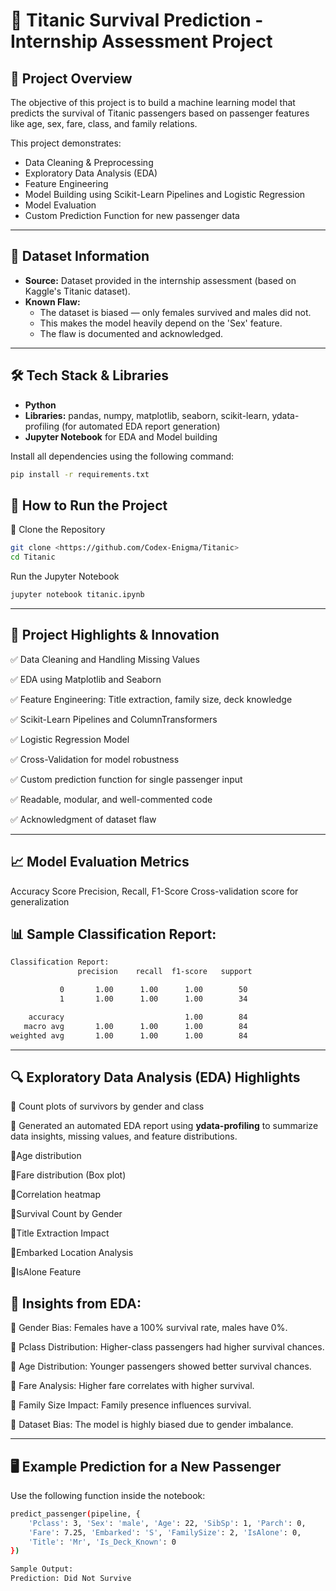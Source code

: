 # 🚢 Titanic Survival Prediction - Internship Assessment Project

## 📌 Project Overview
The objective of this project is to build a machine learning model that predicts the survival of Titanic passengers based on passenger features like age, sex, fare, class, and family relations.

This project demonstrates:
- Data Cleaning & Preprocessing
- Exploratory Data Analysis (EDA)
- Feature Engineering
- Model Building using Scikit-Learn Pipelines and Logistic Regression
- Model Evaluation
- Custom Prediction Function for new passenger data

---

## 📂 Dataset Information
- **Source:** Dataset provided in the internship assessment (based on Kaggle's Titanic dataset).
- **Known Flaw:** 
  - The dataset is biased — only females survived and males did not.
  - This makes the model heavily depend on the 'Sex' feature.
  - The flaw is documented and acknowledged.

---

## 🛠️ Tech Stack & Libraries
- **Python**
- **Libraries:** pandas, numpy, matplotlib, seaborn, scikit-learn, ydata-profiling (for automated EDA report generation)
- **Jupyter Notebook** for EDA and Model building

Install all dependencies using the following command:
```bash
pip install -r requirements.txt
```

## 🚀 How to Run the Project
🔄 Clone the Repository
```bash
git clone <https://github.com/Codex-Enigma/Titanic>
cd Titanic
```

Run the Jupyter Notebook
```bash
jupyter notebook titanic.ipynb
```

---
## 🧠 Project Highlights & Innovation
✅ Data Cleaning and Handling Missing Values

✅ EDA using Matplotlib and Seaborn

✅ Feature Engineering: Title extraction, family size, deck knowledge

✅ Scikit-Learn Pipelines and ColumnTransformers

✅ Logistic Regression Model

✅ Cross-Validation for model robustness

✅ Custom prediction function for single passenger input

✅ Readable, modular, and well-commented code

✅ Acknowledgment of dataset flaw

---

## 📈 Model Evaluation Metrics
Accuracy Score
Precision, Recall, F1-Score
Cross-validation score for generalization

## 📊 Sample Classification Report:
```bash
Classification Report:
               precision    recall  f1-score   support

           0       1.00      1.00      1.00        50
           1       1.00      1.00      1.00        34

    accuracy                           1.00        84
   macro avg       1.00      1.00      1.00        84
weighted avg       1.00      1.00      1.00        84
```

---
## 🔍 Exploratory Data Analysis (EDA) Highlights

🔹 Count plots of survivors by gender and class

🔹 Generated an automated EDA report using **ydata-profiling** to summarize data insights, missing values, and  feature distributions.

🔹Age distribution

🔹Fare distribution (Box plot)

🔹Correlation heatmap

🔹Survival Count by Gender

🔹Title Extraction Impact

🔹Embarked Location Analysis
  
🔹IsAlone Feature

 ## 📌 Insights from EDA:
🔹 Gender Bias: Females have a 100% survival rate, males have 0%.

🔹 Pclass Distribution: Higher-class passengers had higher survival chances.

🔹 Age Distribution: Younger passengers showed better survival chances.

🔹 Fare Analysis: Higher fare correlates with higher survival.

🔹 Family Size Impact: Family presence influences survival.

🔹 Dataset Bias: The model is highly biased due to gender imbalance.

---

## 🖥️ Example Prediction for a New Passenger
Use the following function inside the notebook:
```bash
predict_passenger(pipeline, {
    'Pclass': 3, 'Sex': 'male', 'Age': 22, 'SibSp': 1, 'Parch': 0, 
    'Fare': 7.25, 'Embarked': 'S', 'FamilySize': 2, 'IsAlone': 0, 
    'Title': 'Mr', 'Is_Deck_Known': 0
})
```
```bash
Sample Output:
Prediction: Did Not Survive
```
